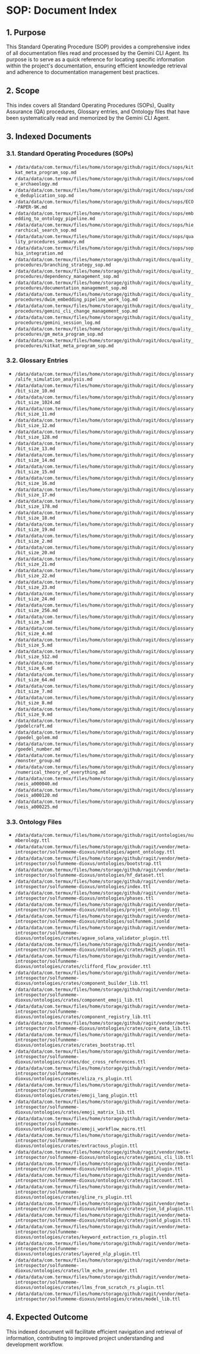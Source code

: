 # SOP: Document Index

## 1. Purpose
This Standard Operating Procedure (SOP) provides a comprehensive index of all documentation files read and processed by the Gemini CLI Agent. Its purpose is to serve as a quick reference for locating specific information within the project's documentation, ensuring efficient knowledge retrieval and adherence to documentation management best practices.

## 2. Scope
This index covers all Standard Operating Procedures (SOPs), Quality Assurance (QA) procedures, Glossary entries, and Ontology files that have been systematically read and memorized by the Gemini CLI Agent.

## 3. Indexed Documents

### 3.1. Standard Operating Procedures (SOPs)

*   `/data/data/com.termux/files/home/storage/github/ragit/docs/sops/kitkat_meta_program_sop.md`
*   `/data/data/com.termux/files/home/storage/github/ragit/docs/sops/code_archaeology.md`
*   `/data/data/com.termux/files/home/storage/github/ragit/docs/sops/code_deduplication_sop.md`
*   `/data/data/com.termux/files/home/storage/github/ragit/docs/sops/ECO-PAPER-9K.md`
*   `/data/data/com.termux/files/home/storage/github/ragit/docs/sops/embedding_to_ontology_pipeline.md`
*   `/data/data/com.termux/files/home/storage/github/ragit/docs/sops/hierarchical_search_sop.md`
*   `/data/data/com.termux/files/home/storage/github/ragit/docs/sops/quality_procedures_summary.md`
*   `/data/data/com.termux/files/home/storage/github/ragit/docs/sops/sophia_integration.md`
*   `/data/data/com.termux/files/home/storage/github/ragit/docs/quality_procedures/branching_strategy_sop.md`
*   `/data/data/com.termux/files/home/storage/github/ragit/docs/quality_procedures/dependency_management_sop.md`
*   `/data/data/com.termux/files/home/storage/github/ragit/docs/quality_procedures/documentation_management_sop.md`
*   `/data/data/com.termux/files/home/storage/github/ragit/docs/quality_procedures/dwim_embedding_pipeline_work_log.md`
*   `/data/data/com.termux/files/home/storage/github/ragit/docs/quality_procedures/gemini_cli_change_management_sop.md`
*   `/data/data/com.termux/files/home/storage/github/ragit/docs/quality_procedures/gemini_session_log.md`
*   `/data/data/com.termux/files/home/storage/github/ragit/docs/quality_procedures/gm_meta_program_sop.md`
*   `/data/data/com.termux/files/home/storage/github/ragit/docs/quality_procedures/kitkat_meta_program_sop.md`

### 3.2. Glossary Entries

*   `/data/data/com.termux/files/home/storage/github/ragit/docs/glossary/alife_simulation_analysis.md`
*   `/data/data/com.termux/files/home/storage/github/ragit/docs/glossary/bit_size_10.md`
*   `/data/data/com.termux/files/home/storage/github/ragit/docs/glossary/bit_size_1024.md`
*   `/data/data/com.termux/files/home/storage/github/ragit/docs/glossary/bit_size_11.md`
*   `/data/data/com.termux/files/home/storage/github/ragit/docs/glossary/bit_size_12.md`
*   `/data/data/com.termux/files/home/storage/github/ragit/docs/glossary/bit_size_128.md`
*   `/data/data/com.termux/files/home/storage/github/ragit/docs/glossary/bit_size_13.md`
*   `/data/data/com.termux/files/home/storage/github/ragit/docs/glossary/bit_size_14.md`
*   `/data/data/com.termux/files/home/storage/github/ragit/docs/glossary/bit_size_15.md`
*   `/data/data/com.termux/files/home/storage/github/ragit/docs/glossary/bit_size_16.md`
*   `/data/data/com.termux/files/home/storage/github/ragit/docs/glossary/bit_size_17.md`
*   `/data/data/com.termux/files/home/storage/github/ragit/docs/glossary/bit_size_178.md`
*   `/data/data/com.termux/files/home/storage/github/ragit/docs/glossary/bit_size_18.md`
*   `/data/data/com.termux/files/home/storage/github/ragit/docs/glossary/bit_size_19.md`
*   `/data/data/com.termux/files/home/storage/github/ragit/docs/glossary/bit_size_2.md`
*   `/data/data/com.termux/files/home/storage/github/ragit/docs/glossary/bit_size_20.md`
*   `/data/data/com.termux/files/home/storage/github/ragit/docs/glossary/bit_size_21.md`
*   `/data/data/com.termux/files/home/storage/github/ragit/docs/glossary/bit_size_22.md`
*   `/data/data/com.termux/files/home/storage/github/ragit/docs/glossary/bit_size_23.md`
*   `/data/data/com.termux/files/home/storage/github/ragit/docs/glossary/bit_size_24.md`
*   `/data/data/com.termux/files/home/storage/github/ragit/docs/glossary/bit_size_256.md`
*   `/data/data/com.termux/files/home/storage/github/ragit/docs/glossary/bit_size_3.md`
*   `/data/data/com.termux/files/home/storage/github/ragit/docs/glossary/bit_size_4.md`
*   `/data/data/com.termux/files/home/storage/github/ragit/docs/glossary/bit_size_5.md`
*   `/data/data/com.termux/files/home/storage/github/ragit/docs/glossary/bit_size_512.md`
*   `/data/data/com.termux/files/home/storage/github/ragit/docs/glossary/bit_size_6.md`
*   `/data/data/com.termux/files/home/storage/github/ragit/docs/glossary/bit_size_64.md`
*   `/data/data/com.termux/files/home/storage/github/ragit/docs/glossary/bit_size_7.md`
*   `/data/data/com.termux/files/home/storage/github/ragit/docs/glossary/bit_size_8.md`
*   `/data/data/com.termux/files/home/storage/github/ragit/docs/glossary/bit_size_9.md`
*   `/data/data/com.termux/files/home/storage/github/ragit/docs/glossary/godelcraft.md`
*   `/data/data/com.termux/files/home/storage/github/ragit/docs/glossary/goedel_golem.md`
*   `/data/data/com.termux/files/home/storage/github/ragit/docs/glossary/goedel_number.md`
*   `/data/data/com.termux/files/home/storage/github/ragit/docs/glossary/monster_group.md`
*   `/data/data/com.termux/files/home/storage/github/ragit/docs/glossary/numerical_theory_of_everything.md`
*   `/data/data/com.termux/files/home/storage/github/ragit/docs/glossary/oeis_a000040.md`
*   `/data/data/com.termux/files/home/storage/github/ragit/docs/glossary/oeis_a000120.md`
*   `/data/data/com.termux/files/home/storage/github/ragit/docs/glossary/oeis_a000225.md`

### 3.3. Ontology Files

*   `/data/data/com.termux/files/home/storage/github/ragit/ontologies/numberology.ttl`
*   `/data/data/com.termux/files/home/storage/github/ragit/vendor/meta-introspector/solfunmeme-dioxus/ontologies/agent_ontology.ttl`
*   `/data/data/com.termux/files/home/storage/github/ragit/vendor/meta-introspector/solfunmeme-dioxus/ontologies/bootstrap.ttl`
*   `/data/data/com.termux/files/home/storage/github/ragit/vendor/meta-introspector/solfunmeme-dioxus/ontologies/hf_dataset.ttl`
*   `/data/data/com.termux/files/home/storage/github/ragit/vendor/meta-introspector/solfunmeme-dioxus/ontologies/index.ttl`
*   `/data/data/com.termux/files/home/storage/github/ragit/vendor/meta-introspector/solfunmeme-dioxus/ontologies/phases.ttl`
*   `/data/data/com.termux/files/home/storage/github/ragit/vendor/meta-introspector/solfunmeme-dioxus/ontologies/project_ontology.ttl`
*   `/data/data/com.termux/files/home/storage/github/ragit/vendor/meta-introspector/solfunmeme-dioxus/ontologies/solfunmem.jsonld`
*   `/data/data/com.termux/files/home/storage/github/ragit/vendor/meta-introspector/solfunmeme-dioxus/ontologies/crates/agave_solana_validator_plugin.ttl`
*   `/data/data/com.termux/files/home/storage/github/ragit/vendor/meta-introspector/solfunmeme-dioxus/ontologies/crates/bm25_plugin.ttl`
*   `/data/data/com.termux/files/home/storage/github/ragit/vendor/meta-introspector/solfunmeme-dioxus/ontologies/crates/clifford_flow_provider.ttl`
*   `/data/data/com.termux/files/home/storage/github/ragit/vendor/meta-introspector/solfunmeme-dioxus/ontologies/crates/component_builder_lib.ttl`
*   `/data/data/com.termux/files/home/storage/github/ragit/vendor/meta-introspector/solfunmeme-dioxus/ontologies/crates/component_emoji_lib.ttl`
*   `/data/data/com.termux/files/home/storage/github/ragit/vendor/meta-introspector/solfunmeme-dioxus/ontologies/crates/component_registry_lib.ttl`
*   `/data/data/com.termux/files/home/storage/github/ragit/vendor/meta-introspector/solfunmeme-dioxus/ontologies/crates/core_data_lib.ttl`
*   `/data/data/com.termux/files/home/storage/github/ragit/vendor/meta-introspector/solfunmeme-dioxus/ontologies/crates/crates_bootstrap.ttl`
*   `/data/data/com.termux/files/home/storage/github/ragit/vendor/meta-introspector/solfunmeme-dioxus/ontologies/crates/doc_cross_references.ttl`
*   `/data/data/com.termux/files/home/storage/github/ragit/vendor/meta-introspector/solfunmeme-dioxus/ontologies/crates/eliza_rs_plugin.ttl`
*   `/data/data/com.termux/files/home/storage/github/ragit/vendor/meta-introspector/solfunmeme-dioxus/ontologies/crates/emoji_lang_plugin.ttl`
*   `/data/data/com.termux/files/home/storage/github/ragit/vendor/meta-introspector/solfunmeme-dioxus/ontologies/crates/emoji_matrix_lib.ttl`
*   `/data/data/com.termux/files/home/storage/github/ragit/vendor/meta-introspector/solfunmeme-dioxus/ontologies/crates/emoji_workflow_macro.ttl`
*   `/data/data/com.termux/files/home/storage/github/ragit/vendor/meta-introspector/solfunmeme-dioxus/ontologies/crates/extractous_plugin.ttl`
*   `/data/data/com.termux/files/home/storage/github/ragit/vendor/meta-introspector/solfunmeme-dioxus/ontologies/crates/gemini_cli_lib.ttl`
*   `/data/data/com.termux/files/home/storage/github/ragit/vendor/meta-introspector/solfunmeme-dioxus/ontologies/crates/git_plugin.ttl`
*   `/data/data/com.termux/files/home/storage/github/ragit/vendor/meta-introspector/solfunmeme-dioxus/ontologies/crates/gitaccount.ttl`
*   `/data/data/com.termux/files/home/storage/github/ragit/vendor/meta-introspector/solfunmeme-dioxus/ontologies/crates/gline_rs_plugin.ttl`
*   `/data/data/com.termux/files/home/storage/github/ragit/vendor/meta-introspector/solfunmeme-dioxus/ontologies/crates/json_ld_plugin.ttl`
*   `/data/data/com.termux/files/home/storage/github/ragit/vendor/meta-introspector/solfunmeme-dioxus/ontologies/crates/jsonld_plugin.ttl`
*   `/data/data/com.termux/files/home/storage/github/ragit/vendor/meta-introspector/solfunmeme-dioxus/ontologies/crates/keyword_extraction_rs_plugin.ttl`
*   `/data/data/com.termux/files/home/storage/github/ragit/vendor/meta-introspector/solfunmeme-dioxus/ontologies/crates/layered_nlp_plugin.ttl`
*   `/data/data/com.termux/files/home/storage/github/ragit/vendor/meta-introspector/solfunmeme-dioxus/ontologies/crates/llm_echo_provider.ttl`
*   `/data/data/com.termux/files/home/storage/github/ragit/vendor/meta-introspector/solfunmeme-dioxus/ontologies/crates/llms_from_scratch_rs_plugin.ttl`
*   `/data/data/com.termux/files/home/storage/github/ragit/vendor/meta-introspector/solfunmeme-dioxus/ontologies/crates/model_lib.ttl`

## 4. Expected Outcome
This indexed document will facilitate efficient navigation and retrieval of information, contributing to improved project understanding and development workflow.
